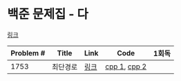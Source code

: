 # 백준 문제집 - 다

[링크](https://www.acmicpc.net/problemset?sort=ac_desc&algo=22)

|Problem #|Title|Link|Code|1회독|
|---|---|---|---|---|
|1753|최단경로|[링크](https://www.acmicpc.net/problem/1753)| [cpp 1](https://github.com/wndms710/Coding_test/blob/main/swift/BOJ/ProblemSet/Dijkstra/cpp/1753.cpp),  [cpp 2](https://github.com/wndms710/Coding_test/blob/main/swift/BOJ/ProblemSet/Dijkstra/cpp/1753_2.cpp)|  |
